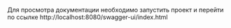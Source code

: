 Для просмотра документации необходимо запустить проект и перейти по ссылке http://localhost:8080/swagger-ui/index.html

